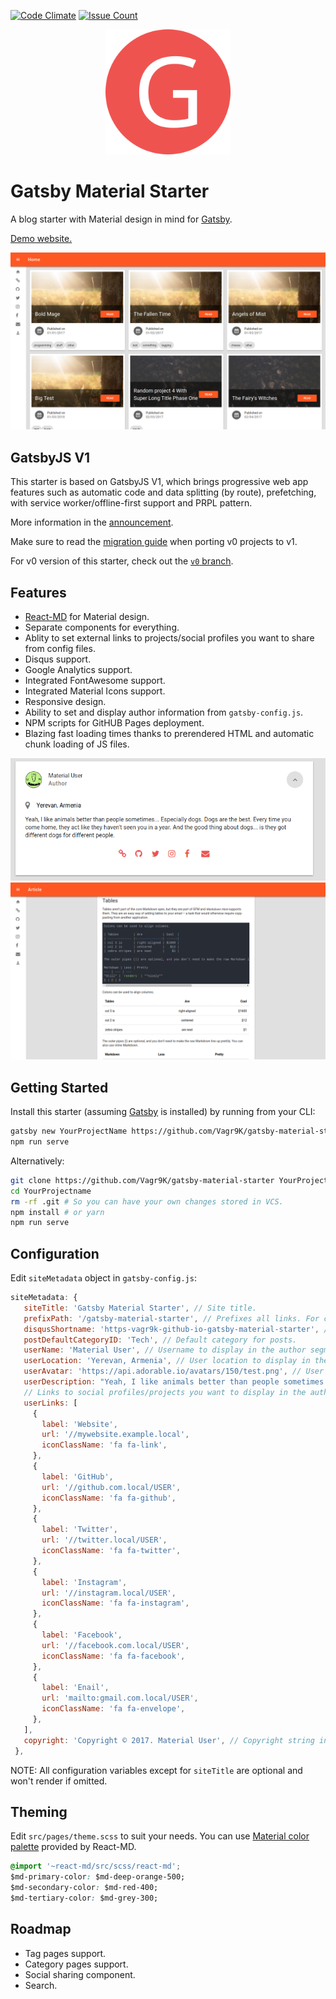 [![Code Climate](https://codeclimate.com/github/Vagr9K/gatsby-material-starter/badges/gpa.svg)](https://codeclimate.com/github/Vagr9K/gatsby-material-starter)
[![Issue Count](https://codeclimate.com/github/Vagr9K/gatsby-material-starter/badges/issue_count.svg)](https://codeclimate.com/github/Vagr9K/gatsby-material-starter)
<div align="center">
    <img src="docs/logo.png" alt="Logo" width='200px' height='200px'/>
</div>

# Gatsby Material Starter
A blog starter with Material design in mind for [Gatsby](https://github.com/gatsbyjs/gatsby/).

[Demo website.](https://vagr9k.github.io/gatsby-material-starter/)

![Screenshot](docs/screenshot.png)

## GatsbyJS V1

This starter is based on GatsbyJS V1, which brings progressive web app features such as automatic code and data splitting (by route), prefetching, with service worker/offline-first support and PRPL pattern.

More information in the [announcement](https://www.gatsbyjs.org/blog/gatsby-first-beta-release/).

Make sure to read the [migration guide](https://www.gatsbyjs.org/docs/migrating-from-v0-to-v1/) when porting v0 projects to v1.

For v0 version of this starter, check out the [`v0` branch](https://github.com/Vagr9K/gatsby-material-starter/tree/v0).

## Features

* [React-MD](https://github.com/mlaursen/react-md) for Material design.
* Separate components for everything.
* Ablity to set external links to projects/social profiles you want to share from config files.
* Disqus support.
* Google Analytics support.
* Integrated FontAwesome support.
* Integrated Material Icons support.
* Responsive design.
* Ability to set and display author information from `gatsby-config.js`.
* NPM scripts for GitHUB Pages deployment.
* Blazing fast loading times thanks to prerendered HTML and automatic chunk loading of JS files.

![Author Segment Screenshot](docs/screenshot-author.png)
![Article Screenshot](docs/screenshot-article.png)

## Getting Started

Install this starter (assuming [Gatsby](https://github.com/gatsbyjs/gatsby/) is installed) by running from your CLI:

```sh
gatsby new YourProjectName https://github.com/Vagr9K/gatsby-material-starter
npm run serve
```

Alternatively:

```sh
git clone https://github.com/Vagr9K/gatsby-material-starter YourProjectName # Clone the project
cd YourProjectname
rm -rf .git # So you can have your own changes stored in VCS.
npm install # or yarn
npm run serve
```

## Configuration

 Edit `siteMetadata` object in `gatsby-config.js`:

 ```js
siteMetadata: {
    siteTitle: 'Gatsby Material Starter', // Site title.
    prefixPath: '/gatsby-material-starter', // Prefixes all links. For cases when deployed to example.github.io/gatsby-material-starter/.
    disqusShortname: 'https-vagr9k-github-io-gatsby-material-starter', // Disqus shortname.
    postDefaultCategoryID: 'Tech', // Default category for posts.
    userName: 'Material User', // Username to display in the author segment.
    userLocation: 'Yerevan, Armenia', // User location to display in the author segment.
    userAvatar: 'https://api.adorable.io/avatars/150/test.png', // User avatar to display in the author segment.
    userDescription: "Yeah, I like animals better than people sometimes... Especially dogs. Dogs are the best. Every time you come home, they act like they haven't seen you in a year. And the good thing about dogs... is they got different dogs for different people.", // User description to display in the author segment.
    // Links to social profiles/projects you want to display in the author segment/navigation bar.
    userLinks: [
      {
        label: 'Website',
        url: '//mywebsite.example.local',
        iconClassName: 'fa fa-link',
      },
      {
        label: 'GitHub',
        url: '//github.com.local/USER',
        iconClassName: 'fa fa-github',
      },
      {
        label: 'Twitter',
        url: '//twitter.local/USER',
        iconClassName: 'fa fa-twitter',
      },
      {
        label: 'Instagram',
        url: '//instagram.local/USER',
        iconClassName: 'fa fa-instagram',
      },
      {
        label: 'Facebook',
        url: '//facebook.com.local/USER',
        iconClassName: 'fa fa-facebook',
      },
      {
        label: 'Enail',
        url: 'mailto:gmail.com.local/USER',
        iconClassName: 'fa fa-envelope',
      },
    ],
    copyright: 'Copyright © 2017. Material User', // Copyright string in the footer of the website.
  },
 ```

 NOTE: All configuration variables except for `siteTitle` are optional and won't render if omitted.

## Theming

Edit `src/pages/theme.scss` to suit your needs.
You can use [Material color palette](https://react-md.mlaursen.com/customization/colors) provided by React-MD.

```css
@import '~react-md/src/scss/react-md';
$md-primary-color: $md-deep-orange-500;
$md-secondary-color: $md-red-400;
$md-tertiary-color: $md-grey-300;
```

## Roadmap

* Tag pages support.
* Category pages support.
* Social sharing component.
* Search.
